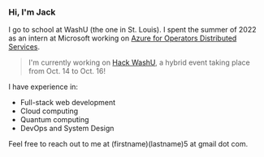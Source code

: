 ### Hi, I'm Jack

I go to school at WashU (the one in St. Louis). I spent the summer of 2022 as an intern at Microsoft working on [Azure for Operators Distributed Services](https://azure.microsoft.com/en-us/blog/new-azure-for-operators-solutions-and-services-built-for-the-future-of-telecommunications/).

> I'm currently working on [Hack WashU](https://hackwashu.com), a hybrid event taking place from Oct. 14 to Oct. 16!

I have experience in:
- Full-stack web development
- Cloud computing
- Quantum computing
- DevOps and System Design

Feel free to reach out to me at (firstname)(lastname)5 at gmail dot com. 
